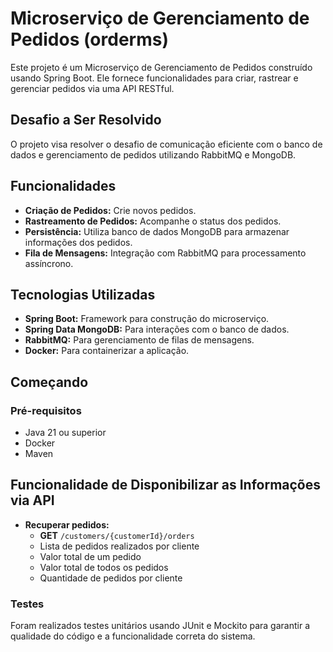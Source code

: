# Microserviço de Gerenciamento de Pedidos (orderms)

Este projeto é um Microserviço de Gerenciamento de Pedidos construído usando Spring Boot. Ele fornece funcionalidades para criar, rastrear e gerenciar pedidos via uma API RESTful.

## Desafio a Ser Resolvido

O projeto visa resolver o desafio de comunicação eficiente com o banco de dados e gerenciamento de pedidos utilizando RabbitMQ e MongoDB.

## Funcionalidades

- **Criação de Pedidos:** Crie novos pedidos.
- **Rastreamento de Pedidos:** Acompanhe o status dos pedidos.
- **Persistência:** Utiliza banco de dados MongoDB para armazenar informações dos pedidos.
- **Fila de Mensagens:** Integração com RabbitMQ para processamento assíncrono.

## Tecnologias Utilizadas

- **Spring Boot:** Framework para construção do microserviço.
- **Spring Data MongoDB:** Para interações com o banco de dados.
- **RabbitMQ:** Para gerenciamento de filas de mensagens.
- **Docker:** Para containerizar a aplicação.

## Começando

### Pré-requisitos

- Java 21 ou superior
- Docker
- Maven

## Funcionalidade de Disponibilizar as Informações via API
- **Recuperar pedidos:**
  - **GET** `/customers/{customerId}/orders`
  - Lista de pedidos realizados por cliente
  - Valor total de um pedido
  - Valor total de todos os pedidos
  - Quantidade de pedidos por cliente

### Testes

Foram realizados testes unitários usando JUnit e Mockito para garantir a qualidade do código e a funcionalidade correta do sistema.
